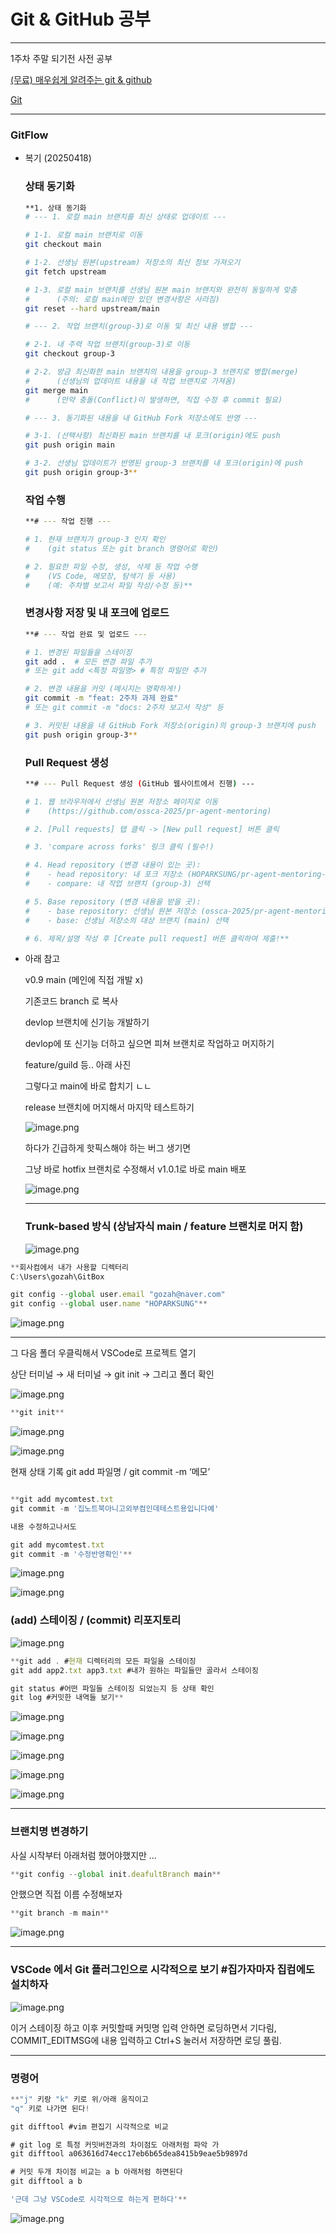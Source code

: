 # Git & GitHub 공부

---

1주차 주말 되기전 사전 공부

[(무료) 매우쉽게 알려주는 git & github](https://codingapple.com/course/git-and-github/)

[Git](https://git-scm.com/book/ko/v2)

---

### GitFlow

- 복기 (20250418)
    
    
    ### 상태 동기화
    
    ```bash
    **1. 상태 동기화
    # --- 1. 로컬 main 브랜치를 최신 상태로 업데이트 ---
    
    # 1-1. 로컬 main 브랜치로 이동
    git checkout main
    
    # 1-2. 선생님 원본(upstream) 저장소의 최신 정보 가져오기
    git fetch upstream
    
    # 1-3. 로컬 main 브랜치를 선생님 원본 main 브랜치와 완전히 동일하게 맞춤
    #      (주의: 로컬 main에만 있던 변경사항은 사라짐)
    git reset --hard upstream/main
    
    # --- 2. 작업 브랜치(group-3)로 이동 및 최신 내용 병합 ---
    
    # 2-1. 내 주력 작업 브랜치(group-3)로 이동
    git checkout group-3
    
    # 2-2. 방금 최신화한 main 브랜치의 내용을 group-3 브랜치로 병합(merge)
    #      (선생님의 업데이트 내용을 내 작업 브랜치로 가져옴)
    git merge main
    #      (만약 충돌(Conflict)이 발생하면, 직접 수정 후 commit 필요)
    
    # --- 3. 동기화된 내용을 내 GitHub Fork 저장소에도 반영 ---
    
    # 3-1. (선택사항) 최신화된 main 브랜치를 내 포크(origin)에도 push
    git push origin main
    
    # 3-2. 선생님 업데이트가 반영된 group-3 브랜치를 내 포크(origin)에 push
    git push origin group-3**
    ```
    
    ### 작업 수행
    
    ```bash
    **# --- 작업 진행 ---
    
    # 1. 현재 브랜치가 group-3 인지 확인
    #    (git status 또는 git branch 명령어로 확인)
    
    # 2. 필요한 파일 수정, 생성, 삭제 등 작업 수행
    #    (VS Code, 메모장, 탐색기 등 사용)
    #    (예: 주차별 보고서 파일 작성/수정 등)**
    ```
    
    ### 변경사항 저장 및 내 포크에 업로드
    
    ```bash
    **# --- 작업 완료 및 업로드 ---
    
    # 1. 변경된 파일들을 스테이징
    git add .  # 모든 변경 파일 추가
    # 또는 git add <특정 파일명> # 특정 파일만 추가
    
    # 2. 변경 내용을 커밋 (메시지는 명확하게!)
    git commit -m "feat: 2주차 과제 완료"
    # 또는 git commit -m "docs: 2주차 보고서 작성" 등
    
    # 3. 커밋된 내용을 내 GitHub Fork 저장소(origin)의 group-3 브랜치에 push
    git push origin group-3**
    ```
    
    ### Pull Request 생성
    
    ```bash
    **# --- Pull Request 생성 (GitHub 웹사이트에서 진행) ---
    
    # 1. 웹 브라우저에서 선생님 원본 저장소 페이지로 이동
    #    (https://github.com/ossca-2025/pr-agent-mentoring)
    
    # 2. [Pull requests] 탭 클릭 -> [New pull request] 버튼 클릭
    
    # 3. 'compare across forks' 링크 클릭 (필수!)
    
    # 4. Head repository (변경 내용이 있는 곳):
    #    - head repository: 내 포크 저장소 (HOPARKSUNG/pr-agent-mentoring-group-3) 선택
    #    - compare: 내 작업 브랜치 (group-3) 선택
    
    # 5. Base repository (변경 내용을 받을 곳):
    #    - base repository: 선생님 원본 저장소 (ossca-2025/pr-agent-mentoring) 선택
    #    - base: 선생님 저장소의 대상 브랜치 (main) 선택
    
    # 6. 제목/설명 작성 후 [Create pull request] 버튼 클릭하여 제출!**
    ```
    
- 아래 참고
    
    v0.9 main (메인에 직접 개발 x)
    
    기존코드 branch 로 복사
    
    devlop 브랜치에 신기능 개발하기
    
    devlop에 또 신기능 더하고 싶으면 피쳐 브랜치로 작업하고 머지하기
    
    feature/guild 등.. 아래 사진
    
    그렇다고 main에 바로 합치기 ㄴㄴ
    
    release 브랜치에 머지해서 마지막 테스트하기
    
    ![image.png](images/HOPARKSUNG/image.png)
    
    하다가 긴급하게 핫픽스해야 하는 버그 생기면
    
    그냥 바로 hotfix 브랜치로 수정해서 v1.0.1로 바로 main 배포
    
    ![image.png](images/HOPARKSUNG/image%201.png)
    
    ---
    
    ### Trunk-based 방식 (상남자식 main / feature 브랜치로 머지 함)
    
    ![image.png](images/HOPARKSUNG/image%202.png)
    

```jsx
**회사컴에서 내가 사용할 디렉터리
C:\Users\gozah\GitBox

git config --global user.email "gozah@naver.com"
git config --global user.name "HOPARKSUNG"**
```

![image.png](images/HOPARKSUNG/image%203.png)

---

그 다음 폴더 우클릭해서 VSCode로 프로젝트 열기

상단 터미널 → 새 터미널 → git init → 그리고 폴더 확인

![image.png](images/HOPARKSUNG/image%204.png)

```jsx
**git init**
```

![image.png](images/HOPARKSUNG/image%205.png)

![image.png](images/HOPARKSUNG/image%206.png)

현재 상태 기록 git add 파일명 / git commit -m ‘메모’

```jsx

**git add mycomtest.txt
git commit -m '집노트북아니고외부컴인데테스트용입니다예'

내용 수정하고나서도

git add mycomtest.txt
git commit -m '수정반영확인'**
```

![image.png](images/HOPARKSUNG/image%207.png)

![image.png](images/HOPARKSUNG/image%208.png)

### (add) 스테이징 / (commit) 리포지토리

![image.png](images/HOPARKSUNG/image%209.png)

```jsx
**git add . #현재 디렉터리의 모든 파일을 스테이징
git add app2.txt app3.txt #내가 원하는 파일들만 골라서 스테이징

git status #어떤 파일들 스테이징 되었는지 등 상태 확인
git log #커밋한 내역들 보기**
```

![image.png](images/HOPARKSUNG/image%2010.png)

![image.png](images/HOPARKSUNG/image%2011.png)

![image.png](images/HOPARKSUNG/image%2012.png)

![image.png](images/HOPARKSUNG/image%2013.png)

![image.png](images/HOPARKSUNG/image%2014.png)

---

### 브랜치명 변경하기

사실 시작부터 아래처럼 했어야했지만 …

```jsx
**git config --global init.deafultBranch main**
```

안했으면 직접 이름 수정해보자

```jsx
**git branch -m main**
```

![image.png](images/HOPARKSUNG/image%2015.png)

---

### VSCode 에서 Git 플러그인으로 시각적으로 보기 #집가자마자 집컴에도 설치하자

![image.png](images/HOPARKSUNG/image%2016.png)

이거 스테이징 하고 이후 커밋할때 커밋명 입력 안하면 로딩하면서 기다림, COMMIT_EDITMSG에 내용 입력하고 Ctrl+S 눌러서 저장하면 로딩 풀림.

---

### 명령어

```jsx
**"j" 키랑 "k" 키로 위/아래 움직이고
"q" 키로 나가면 된다!

git difftool #vim 편집기 시각적으로 비교

# git log 로 특정 커밋버전과의 차이점도 아래처럼 파악 가
git difftool a063616d74ecc17eb6b65dea8415b9eae5b9897d

# 커밋 두개 차이점 비교는 a b 아래처럼 하면된다
git difftool a b

'근데 그냥 VSCode로 시각적으로 하는게 편하다'**
```

![image.png](images/HOPARKSUNG/image%2017.png)